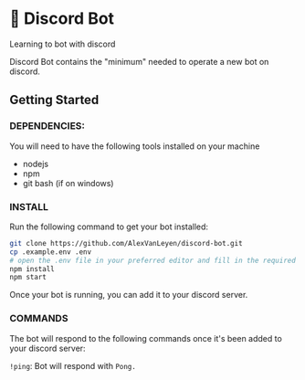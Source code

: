 # :robot: Discord Bot
Learning to bot with discord

Discord Bot contains the "minimum" needed to operate a new bot on discord.

## Getting Started

### DEPENDENCIES: 
You will need to have the following tools installed on your machine
- nodejs
- npm
- git bash (if on windows)

### INSTALL
Run the following command to get your bot installed:

```bash
git clone https://github.com/AlexVanLeyen/discord-bot.git
cp .example.env .env
# open the .env file in your preferred editor and fill in the required secrets
npm install
npm start
```

Once your bot is running, you can add it to your discord server.

### COMMANDS
The bot will respond to the following commands once it's been added to your discord server:

`!ping`: Bot will respond with `Pong.`
